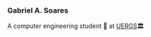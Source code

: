 ### Gabriel A. Soares

A computer engineering student 🤖 at [UERGS](https://www.uergs.edu.br/inicial)🏛️
